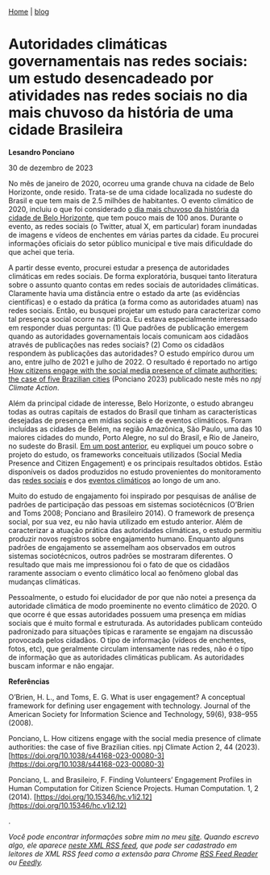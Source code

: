 [Home](https://lesandrop.github.io) | [blog](https://lesandrop.github.io/site/opinion/index.html)

# Autoridades climáticas governamentais nas redes sociais: um estudo desencadeado por atividades nas redes sociais no dia mais chuvoso da história de uma cidade Brasileira

**Lesandro Ponciano**

30 de dezembro de 2023

No mês de janeiro de 2020, ocorreu uma grande chuva na cidade de Belo Horizonte, onde resido. Trata-se de uma cidade localizada no sudeste do Brasil e que tem mais de 2.5 milhões de habitantes. O evento climático de 2020, incluiu o que foi considerado [o dia mais chuvoso da história da cidade de Belo Horizonte](https://g1.globo.com/mg/minas-gerais/noticia/2020/01/24/bh-tem-recorde-com-o-dia-de-mais-chuva-em-110-anos-diz-inmet.ghtml), que tem pouco mais de 100 anos. Durante o evento, as redes sociais  (o Twitter, atual X, em particular) foram inundadas de imagens e vídeos de enchentes em várias partes da cidade. Eu procurei informações oficiais do setor público municipal e tive mais dificuldade do que achei que teria.

A partir desse evento, procurei estudar a presença de autoridades climáticas em redes sociais. De forma exploratória, busquei tanto literatura sobre o assunto quanto contas em redes sociais de autoridades climáticas. Claramente havia uma distância entre o estado da arte (as evidências científicas) e o estado da prática (a forma como as autoridades atuam) nas redes sociais. Então, eu busquei projetar um estudo para caracterizar como tal presença social ocorre na prática. Eu estava especialmente interessado em responder duas perguntas: (1) Que padrões de publicação emergem quando as autoridades governamentais locais comunicam aos cidadãos através de publicações nas redes sociais? (2) Como os cidadãos respondem às publicações das autoridades? O estudo empírico durou um ano, entre julho de 2021 e julho de 2022. O resultado é reportado no artigo [How citizens engage with the social media presence of climate authorities: the case of five Brazilian cities](https://doi.org/10.15346/hc.v1i2.12) (Ponciano 2023) publicado neste mês no _npj Climate Action_. 

Além da principal cidade de interesse, Belo Horizonte, o estudo abrangeu todas as outras capitais de estados do Brasil que tinham as características desejadas de presença em mídias sociais e de eventos climáticos. Foram incluídas as cidades de Belém, na região Amazônica, São Paulo, uma das 10 maiores cidades do mundo, Porto Alegre, no sul do Brasil, e Rio de Janeiro, no sudeste do Brasil. [Em um post anterior](https://lesandrop.github.io/site/opinion/citizen-authority-communication.html), eu expliquei um pouco sobre o projeto do estudo, os frameworks conceituais utilizados (Social Media Presence and Citizen Engagement) e os principais resultados obtidos. Estão disponíveis os dados produzidos no estudo provenientes do monitoramento das [redes sociais](https://zenodo.org/doi/10.5281/zenodo.7831680) e dos [eventos climáticos](https://zenodo.org/doi/10.5281/zenodo.8018164) ao longo de um ano.

Muito do estudo de engajamento foi inspirado por pesquisas de análise de padrões de participação das pessoas em sistemas sociotécnicos (O’Brien and Toms 2008; Ponciano and Brasileiro 2014). O framework de presença social, por sua vez, eu não havia utilizado em estudo anterior. Além de caracterizar a atuação prática das autoridades climáticas, o estudo permitiu produzir novos registros sobre engajamento humano. Enquanto alguns padrões de engajamento se assemelham aos observados em outros sistemas sociotécnicos, outros padrões se mostraram diferentes. O resultado que mais me impressionou foi o fato de que os cidadãos raramente associam o evento climático local ao fenômeno global das mudanças climáticas.

Pessoalmente, o estudo foi elucidador de por que não notei a presença da autoridade climática de modo proeminente no evento climático de 2020. O que ocorre é que essas autoridades possuem uma presença em mídias sociais que é muito formal e estruturada. As autoridades publicam conteúdo padronizado para situações típicas e raramente se engajam na discussão provocada pelos cidadãos. O tipo de informação (vídeos de enchentes, fotos, etc), que geralmente circulam intensamente nas redes, não é o tipo de informação que as autoridades climáticas publicam. As autoridades buscam informar e não engajar.

**Referências**

O’Brien, H. L., and Toms, E. G. What is user engagement? A conceptual framework for defining user engagement with technology. Journal of the American Society for Information Science and Technology, 59(6), 938–955 (2008).

Ponciano, L. How citizens engage with the social media presence of climate authorities: the case of five Brazilian cities. npj Climate Action 2, 44 (2023). [https://doi.org/10.1038/s44168-023-00080-3](https://doi.org/10.1038/s44168-023-00080-3)

Ponciano, L. and Brasileiro, F. Finding Volunteers’ Engagement Profiles in Human Computation for Citizen Science Projects. Human Computation. 1, 2 (2014). [https://doi.org/10.15346/hc.v1i2.12](https://doi.org/10.15346/hc.v1i2.12)



.

_Você pode encontrar informações sobre mim no meu [site](https://lesandrop.github.io/). Quando escrevo algo, ele aparece [neste XML RSS feed](https://lesandrop.github.io/site/feed.xml), que pode ser cadastrado em leitores de XML RSS feed como a extensão para Chrome [RSS Feed Reader](https://chrome.google.com/webstore/detail/rss-feed-reader/pnjaodmkngahhkoihejjehlcdlnohgmp) ou [Feedly](https://feedly.com)._
  

